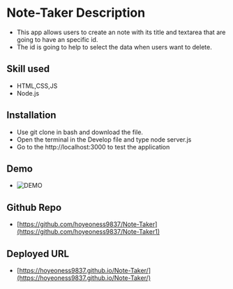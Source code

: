# Note-Taker Description

- This app allows users to create an note with its title and textarea that are going to have an specific id.
- The id is going to help to select the data when users want to delete.

## Skill used

- HTML,CSS,JS
- Node.js

## Installation

- Use git clone in bash and download the file.
- Open the terminal in the Develop file and type node server.js
- Go to the http://localhost:3000 to test the application

## Demo

- ![DEMO](./public/assets/11-homework-hoyeon-demo.gif)

## Github Repo

- [https://github.com/hoyeoness9837/Note-Taker](https://github.com/hoyeoness9837/Note-Taker1)

## Deployed URL

- [https://hoyeoness9837.github.io/Note-Taker/](https://hoyeoness9837.github.io/Note-Taker/)